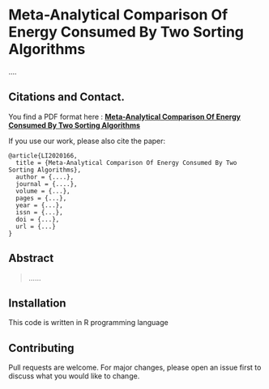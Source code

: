 # Meta-Analytical Comparison Of Energy Consumed By Two Sorting Algorithms

....

## Citations and Contact.

You find a PDF format here : [**Meta-Analytical Comparison Of Energy Consumed By Two Sorting Algorithms**](https://innopolis.university/en/labofindustrializingsoftwareproduction%20/)

If you use our work, please also cite the paper:

```
@article{LI2020166,
  title = {Meta-Analytical Comparison Of Energy Consumed By Two Sorting Algorithms},
  author = {....},
  journal = {....},
  volume = {...},
  pages = {...},
  year = {...},
  issn = {...},
  doi = {...},
  url = {...}
}

```


## Abstract

>......


## Installation

This code is written in R programming language


## Contributing
Pull requests are welcome. For major changes, please open an issue first to discuss what you would like to change.
